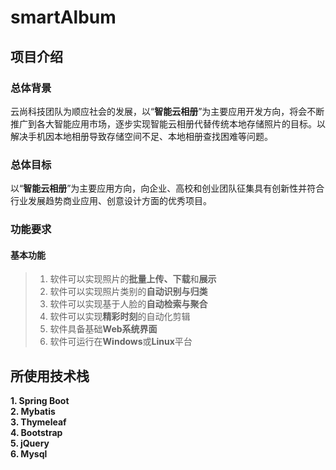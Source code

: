 # smartAlbum

## 项目介绍

### 总体背景

云尚科技团队为顺应社会的发展，以“**智能云相册**”为主要应用开发方向，将会不断推广到各大智能应用市场，逐步实现智能云相册代替传统本地存储照片的目标。以解决手机因本地相册导致存储空间不足、本地相册查找困难等问题。

### 总体目标

以“**智能云相册**”为主要应用方向，向企业、高校和创业团队征集具有创新性并符合行业发展趋势商业应用、创意设计方面的优秀项目。

### 功能要求

#### 基本功能

> 1. 软件可以实现照片的**批量上传、下载**和**展示**
> 2. 软件可以实现照片类别的**自动识别与归类**
> 3. 软件可以实现基于人脸的**自动检索与聚合**
> 4. 软件可以实现**精彩时刻**的自动化剪辑
> 5. 软件具备基础**Web系统界面**
> 6. 软件可运行在**Windows**或**Linux**平台

## 所使用技术栈

**1. Spring Boot**  
**2. Mybatis**  
**3. Thymeleaf**  
**4. Bootstrap**  
**5. jQuery**  
**6. Mysql**
